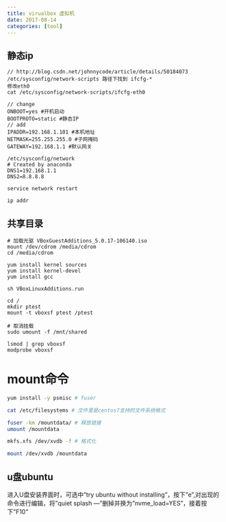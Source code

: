 ```yaml
---
title: virualbox 虚拟机
date: 2017-08-14
categories: [tool]
---
```


## 静态ip
```
// http://blog.csdn.net/johnnycode/article/details/50184073
/etc/sysconfig/network-scripts 路径下找到 ifcfg-*
修改eth0
cat /etc/sysconfig/network-scripts/ifcfg-eth0

// change
ONBOOT=yes #开机启动
BOOTPROTO=static #静态IP
// add
IPADDR=192.168.1.101 #本机地址
NETMASK=255.255.255.0 #子网掩码
GATEWAY=192.168.1.1 #默认网关

/etc/sysconfig/network
# Created by anaconda
DNS1=192.168.1.1
DNS2=8.8.8.8

service network restart

ip addr
```

## 共享目录
```
# 加载光驱 VBoxGuestAdditions_5.0.17-106140.iso
mount /dev/cdrom /media/cdrom
cd /media/cdrom

yum install kernel sources
yum install kernel-devel
yum install gcc

sh VBoxLinuxAdditions.run

cd /
mkdir ptest
mount -t vboxsf ptest /ptest

# 取消挂载
sudo umount -f /mnt/shared

lsmod | grep vboxsf
modprobe vboxsf
```

# mount命令
```sh
yum install -y psmisc # fuser

cat /etc/filesystems # 文件里是centos7支持的文件系统格式

fuser -km /mountdata/ # 释放链接
umount /mountdata

mkfs.xfs /dev/xvdb -f # 格式化

mount /dev/xvdb /mountdata
```

## u盘ubuntu
进入U盘安装界面时，可选中”try ubuntu without installing”，按下”e”,对出现的命令进行编辑，将”quiet splash —”删掉并换为”nvme_load=YES”，接着按下”F10”
